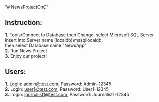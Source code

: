 "# NewsProjectOnC"
## Instruction:    
**1.** Tools/Connect to Database then Change, select Microsoft SQL Server  
insert into Server name (localdb)\mssqllocaldb,  
then select Database name "NewsApp"  
**2.** Run News Project  
**3.** Enjoy our project!  
## Users:  
**1.** Login: admin@test.com, Password: Admin-12345  
**2.** Login: user1@test.com, Password: User1-12345    
**3.** Login: journalist1@test.com, Password: Journalist1-12345  